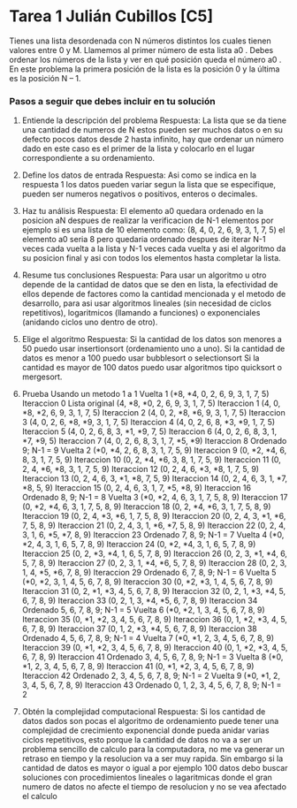 # Tarea 1 Julián Cubillos [C5]

Tienes una lista desordenada con N números distintos los cuales tienen valores entre 0 y M. Llamemos al primer número de esta lista a0 . Debes ordenar los números de la lista y ver en qué posición queda el número a0 . En este problema la primera posición de la lista es la posición 0 y la última es la posición N – 1.

### Pasos a seguir que debes incluir en tu solución

1. Entiende la descripción del problema
Respuesta:  La lista que se da tiene una cantidad de numeros de N estos pueden ser muchos datos  o en su defecto pocos datos desde 2 hasta infinito, hay que ordenar un número dado en este caso es el primer de la lista y colocarlo en el lugar correspondiente a su ordenamiento.

2. Define los datos de entrada
Respuesta: Asi como se indica en la respuesta 1 los datos pueden variar segun la lista que se especifique, pueden ser numeros negativos o positivos, enteros o decimales.

3. Haz tu análisis
Respuesta: El elemento a0 quedara ordenado en la posicion aN despues de realizar la verificacion de N-1 elementos por ejemplo si es una lista de 10 elemento como: (8, 4, 0, 2, 6, 9, 3, 1, 7, 5) el elemento a0 seria 8 pero quedaria ordenado despues de iterar N-1 veces cada vuelta a la lista y N-1 veces cada vuelta y asi el algoritmo da su posicion final y asi con todos los elementos hasta completar la lista.


4. Resume tus conclusiones
Respuesta: Para usar un algoritmo u otro depende de la cantidad de datos que se den en lista, la efectividad de ellos depende de factores como la cantidad mencionada y el metodo de desarrollo, para asi usar algoritmos lineales (sin necesidad de ciclos repetitivos), logaritmicos (llamando a funciones) o exponenciales (anidando ciclos uno dentro de otro).

5. Elige el algoritmo
Respuesta: Si la cantidad de los datos son menores a 50 puedo usar insertionsort (ordenamiento uno a uno).
Si la cantidad de datos es menor a 100 puedo usar bubblesort o selectionsort
Si la cantidad es mayor de 100 datos puedo usar algoritmos tipo quicksort o mergesort.

6. Prueba Usando un metodo 1 a 1
Vuelta 1
(*8, *4, 0, 2, 6, 9, 3, 1, 7, 5)  Iteraccion 0  Lista original
(4, *8, *0, 2, 6, 9, 3, 1, 7, 5)  Iteraccion 1
(4, 0, *8, *2, 6, 9, 3, 1, 7, 5)  Iteraccion 2
(4, 0, 2, *8, *6, 9, 3, 1, 7, 5)  Iteraccion 3
(4, 0, 2, 6, *8, *9, 3, 1, 7, 5)  Iteraccion 4
(4, 0, 2, 6, 8, *3, *9, 1, 7, 5)  Iteraccion 5
(4, 0, 2, 6, 8, 3, *1, *9, 7, 5)  Iteraccion 6
(4, 0, 2, 6, 8, 3, 1, *7, *9, 5)  Iteraccion 7
(4, 0, 2, 6, 8, 3, 1, 7, *5, *9)  Iteraccion 8  Ordenado 9; N-1 = 9
Vuelta 2
(*0, *4, 2, 6, 8, 3, 1, 7, 5, 9)  Iteraccion 9
(0, *2, *4, 6, 8, 3, 1, 7, 5, 9)  Iteraccion 10
(0, 2, *4, *6, 3, 8, 1, 7, 5, 9)  Iteraccion 11
(0, 2, 4, *6, *8, 3, 1, 7, 5, 9)  Iteraccion 12
(0, 2, 4, 6, *3, *8, 1, 7, 5, 9)  Iteraccion 13
(0, 2, 4, 6, 3, *1, *8, 7, 5, 9)  Iteraccion 14
(0, 2, 4, 6, 3, 1, *7, *8, 5, 9)  Iteraccion 15
(0, 2, 4, 6, 3, 1, 7, *5, *8, 9)  Iteraccion 16 Ordenado 8, 9; N-1 = 8
Vuelta 3
(*0, *2, 4, 6, 3, 1, 7, 5, 8, 9)  Iteraccion 17
(0, *2, *4, 6, 3, 1, 7, 5, 8, 9)  Iteraccion 18
(0, 2, *4, *6, 3, 1, 7, 5, 8, 9)  Iteraccion 19
(0, 2, 4, *3, *6, 1, 7, 5, 8, 9)  Iteraccion 20
(0, 2, 4, 3, *1, *6, 7, 5, 8, 9)  Iteraccion 21
(0, 2, 4, 3, 1, *6, *7, 5, 8, 9)  Iteraccion 22
(0, 2, 4, 3, 1, 6, *5, *7, 8, 9)  Iteraccion 23 Ordenado 7, 8, 9; N-1 = 7
Vuelta 4
(*0, *2, 4, 3, 1, 6, 5, 7, 8, 9)  Iteraccion 24
(0, *2, *4, 3, 1, 6, 5, 7, 8, 9)  Iteraccion 25
(0, 2, *3, *4, 1, 6, 5, 7, 8, 9)  Iteraccion 26
(0, 2, 3, *1, *4, 6, 5, 7, 8, 9)  Iteraccion 27
(0, 2, 3, 1, *4, *6, 5, 7, 8, 9)  Iteraccion 28
(0, 2, 3, 1, 4, *5, *6, 7, 8, 9)  Iteraccion 29 Ordenado 6, 7, 8, 9; N-1 = 6
Vuelta 5
(*0, *2, 3, 1, 4, 5, 6, 7, 8, 9)  Iteraccion 30
(0, *2, *3, 1, 4, 5, 6, 7, 8, 9)  Iteraccion 31
(0, 2, *1, *3, 4, 5, 6, 7, 8, 9)  Iteraccion 32
(0, 2, 1, *3, *4, 5, 6, 7, 8, 9)  Iteraccion 33
(0, 2, 1, 3, *4, *5, 6, 7, 8, 9)  Iteraccion 34 Ordenado 5, 6, 7, 8, 9; N-1 = 5
Vuelta 6
(*0, *2, 1, 3, 4, 5, 6, 7, 8, 9)  Iteraccion 35
(0, *1, *2, 3, 4, 5, 6, 7, 8, 9)  Iteraccion 36
(0, 1, *2, *3, 4, 5, 6, 7, 8, 9)  Iteraccion 37
(0, 1, 2, *3, *4, 5, 6, 7, 8, 9)  Iteraccion 38 Ordenado 4, 5, 6, 7, 8, 9; N-1 = 4
Vuelta 7
(*0, *1, 2, 3, 4, 5, 6, 7, 8, 9)  Iteraccion 39
(0, *1, *2, 3, 4, 5, 6, 7, 8, 9)  Iteraccion 40
(0, 1, *2, *3, 4, 5, 6, 7, 8, 9)  Iteraccion 41 Ordenado 3, 4, 5, 6, 7, 8, 9; N-1 = 3
Vuelta 8
(*0, *1, 2, 3, 4, 5, 6, 7, 8, 9)  Iteraccion 41
(0, *1, *2, 3, 4, 5, 6, 7, 8, 9)  Iteraccion 42 Ordenado 2, 3, 4, 5, 6, 7, 8, 9; N-1 = 2
Vuelta 9
(*0, *1, 2, 3, 4, 5, 6, 7, 8, 9)  Iteraccion 43 Ordenado 0, 1, 2, 3, 4, 5, 6, 7, 8, 9; N-1 = 2

7. Obtén la complejidad computacional
Respuesta: Si los cantidad de datos dados son pocas el algoritmo de ordenamiento puede tener una complejidad de crecimiento exponencial donde pueda anidar varias ciclos repetitivos, esto porque la cantidad de datos no va a ser un problema sencillo de calculo para la computadora, no me va generar un retraso en tiempo y la resolucion va a ser muy rapida.
Sin embargo si la cantidad de datos es mayor o igual a por ejemplo 100 datos debo buscar soluciones con procedimientos lineales o lagaritmicas donde el gran numero de datos no afecte el tiempo de resolucion y no se vea afectado el calculo